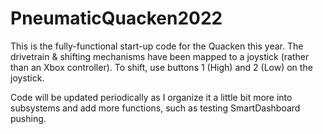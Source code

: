 # PneumaticQuacken2022
This is the fully-functional start-up code for the Quacken this year. 
The drivetrain & shifting mechanisms have been mapped to a joystick (rather than an Xbox controller).
To shift, use buttons 1 (High) and 2 (Low) on the joystick.

Code will be updated periodically as I organize it a little bit more into subsystems and add more functions, such as testing SmartDashboard pushing.
